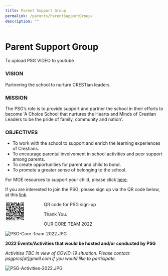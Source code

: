```yaml
---
title: Parent Support Group
permalink: /parents/ParentSupportGroup/
description: ""
---
```

<h1>Parent Support Group</h1>

To upload PSG VIDEO to youtube

<h3>VISION</h3>

<p>Partnering the school to nurture CRESTian leaders.</p>

<h3>MISSION</h3>

The PSG’s role is to provide support and partner the school in their efforts to become 'A Choice School that nurtures the Hearts and Minds of Crestian Leaders to be the pride of family, community and nation'.

<h3>OBJECTIVES</h3>
<ul>
<li>To work with the school to support and enrich the learning experiences of Crestians.</li>
<li>To encourage parental involvement in school activities and peer support among parents.</li>
<li>To create opportunities for parent and child to bond.</li>
<li>To promote a greater sense of belonging to the school.</li></ul>

  

For MOE resources to support your child, please click&nbsp;<a href="https://useful-links">here</a>.

If you are interested to join the PSG, please sign up via the QR code below, at this&nbsp;<a href="https://docs.google.com/forms/d/e/1FAIpQLScz_aMWALubDvnByaW0F14tudbVFG6NRpve_DxlG3YH3_3hfA/viewform">link</a>.

<div>
<div style="float: left">
	<img src="/images/QR-Code.png" style="width: 50%;"> </div>
QR code for PSG sign-up</div>

<p>Thank You.</p>

  

OUR CORE TEAM 2022  

  

![PSG-Core-Team-2022.JPG](https://prcss.moe.edu.sg/qql/slot/u200/pdf/parents_support_group/2022/PSG-Core-Team-2022.JPG)  

**2022 Events/Activities that would be hosted and/or conducted by PSG**&nbsp;

_Activities TBC in view of COVID-19 situation. Please contact psgprcs\[at\]gmail.com if you would like to participate._  

![PSG-Activities-2022.JPG](https://prcss.moe.edu.sg/qql/slot/u200/pdf/parents_support_group/2022/PSG-Activities-2022.JPG)